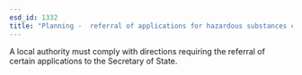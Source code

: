 ```yaml
---
esd_id: 1332
title: "Planning -  referral of applications for hazardous substances consents"
---
```


A local authority must comply with directions requiring the referral of certain applications to the Secretary of State.


